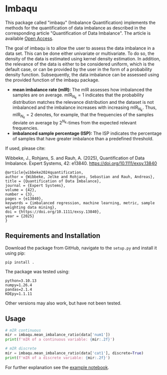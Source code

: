# Imbaqu
This package called "imbaqu" (Imbalance Quantification) implements the methods for the quantification of data imbalance as described in the corresponding article "Quantification of Data Imbalance". The article is available [Open Access](https://onlinelibrary.wiley.com/doi/10.1111/exsy.13840).

The goal of imbaqu is to allow the user to assess the data imbalance in a data set. This can be done either univariate or multivariate. To do so, the density of the data is estimated using kernel density estimation. In addition, the relevance of the data is either to be considered uniform, which is the default case, or can be provided by the user in the form of a probability density function. Subsequently, the data imbalance can be assessed using the provided function of the imbaqu package.

* **mean imbalance rate (mIR)**: The mIR assesses how imbalanced the samples are on average. $`\text{mIR}_{N_k}= 1`$ indicates that the probability distribution matches the relevance distribution and the dataset is not imbalanced and the imbalance increases with increasing $`\text{mIR}_{N_k}`$. Thus, $`\text{mIR}_{N_k}= 2`$ denotes, for example, that the frequencies of the samples deviate on average by $`2^{N_k}`$-times from the expected relevant frequencies.
* **imbalanced sample percentage (ISP):** The ISP indicates the percentage of samples that have greater imbalance than a predefined threshold.
 
If used, please cite:

Wibbeke, J., Rohjans, S. and Rauh, A. (2025), Quantification of Data Imbalance. Expert Systems, 42: e13840. https://doi.org/10.1111/exsy.13840
```
@article{wibbeke2024quantification,
author = {Wibbeke, Jelke and Rohjans, Sebastian and Rauh, Andreas},
title = {Quantification of Data Imbalance},
journal = {Expert Systems},
volume = {42},
number = {3},
pages = {e13840},
keywords = {imbalanced regression, machine learning, metric, sample weighting data mining},
doi = {https://doi.org/10.1111/exsy.13840},
year = {2025}
}
```

## Requirements and Installation
Download the package from GitHub, navigate to the `setup.py` and install it using pip:
```
pip install .
```
The package was tested using:
```
python=3.10.13
numpy=1.26.4
pandas=2.1.4
KDEpy=1.1.11
```

Other versions may also work, but have not been tested.

## Usage
```python
# mIR continuous
mir = imbaqu.mean_imbalance_ratio(data['num1'])
print(f'mIR of a continuous variable: {mir:.2f}')

# mIR discrete
mir = imbaqu.mean_imbalance_ratio(data['cat1'], discrete=True)
print(f'mIR of a discrete variable: {mir:.2f}')
```
For further explanation see the [example notebook](example.ipynb).
